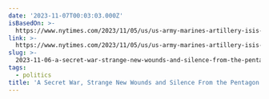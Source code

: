 ```yaml
---
date: '2023-11-07T00:03:03.000Z'
isBasedOn: >-
  https://www.nytimes.com/2023/11/05/us/us-army-marines-artillery-isis-pentagon.html
link: >-
  https://www.nytimes.com/2023/11/05/us/us-army-marines-artillery-isis-pentagon.html
slug: >-
  2023-11-06-a-secret-war-strange-new-wounds-and-silence-from-the-pentagon-the-new-yo
tags:
  - politics
title: 'A Secret War, Strange New Wounds and Silence From the Pentagon - The New Yo'
---
```


